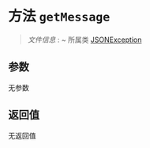 # 方法 `getMessage`

> *文件信息* : ~
> 所属类 [JSONException](../JSONException.md)




## 参数


无参数


## 返回值

无返回值
